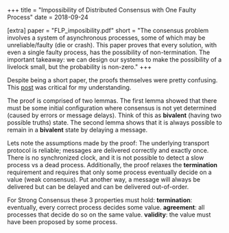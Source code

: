 +++
title = "Impossibility of Distributed Consensus with One Faulty Process"
date = 2018-09-24

[extra]
paper = "FLP_imposibility.pdf"
short = "The consensus problem involves a system of asynchronous processes, some of which may be unreliable/faulty (die or crash). This paper proves that every solution, with even a single faulty process, has the possibility of non-termination. The important takeaway: we can design our systems to make the possibility of a livelock small, but the probability is non-zero."
+++

Despite being a short paper, the proofs themselves were pretty confusing. This <a href="https://www.the-paper-trail.org/post/2008-08-13-a-brief-tour-of-flp-impossibility/" target="_blank" rel="noopener">post</a> was critical for my understanding.

The proof is comprised of two lemmas. The first lemma showed that there must be some initial configuration where consensus is not yet determined (caused by errors or message delays). Think of this as **bivalent** (having two possible truths) state. The second lemma shows that it is always possible to remain in a **bivalent** state by delaying a message.

Lets note the assumptions made by the proof: The underlying transport protocol is reliable; messages are delivered correctly and exactly once. There is no synchronized clock, and it is not possible to detect a slow process vs a dead process. Additionally, the proof relaxes the **termination** requirement and requires that only some process eventually decide on a value (weak consensus). Put another way, a message will always be delivered but can be delayed and can be delivered out-of-order.

For Strong Consensus these 3 properties must hold: **termination**: eventually, every correct process decides some value. **agreement**: all processes that decide do so on the same value. **validity**: the value must have been proposed by some process.

